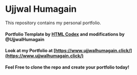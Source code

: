 # Ujjwal Humagain

This repository contains my personal portfolio.

#### Portfolio Template by [HTML Codex](https://htmlcodex.com/) and modifications by @UjjwalHumagain

#### Look at my Portfolio at [https://www.ujjwalhumagain.click/](https://www.ujjwalhumagain.click/)

#### Feel Free to clone the repo and create your portfolio today!
